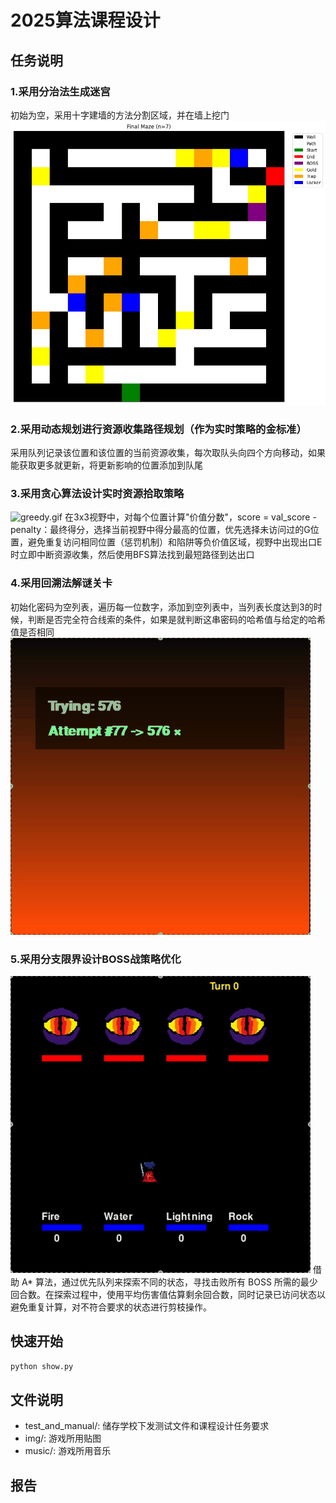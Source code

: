 # 2025算法课程设计
## 任务说明
### 1.采用分治法生成迷宫
初始为空，采用十字建墙的方法分割区域，并在墙上挖门
![sample_maze.png](readme_images%2Fsample_maze.png)
### 2.采用动态规划进行资源收集路径规划（作为实时策略的金标准）
采用队列记录该位置和该位置的当前资源收集，每次取队头向四个方向移动，如果能获取更多就更新，将更新影响的位置添加到队尾
### 3.采用贪心算法设计实时资源拾取策略
![greedy.gif](readme_images%2Fgreedy.gif)
在3x3视野中，对每个位置计算"价值分数"，score = val_score - penalty：最终得分，选择当前视野中得分最高的位置，优先选择未访问过的G位置，避免重复访问相同位置（惩罚机制）和陷阱等负价值区域，视野中出现出口E时立即中断资源收集，然后使用BFS算法找到最短路径到达出口

### 4.采用回溯法解谜关卡
初始化密码为空列表，遍历每一位数字，添加到空列表中，当列表长度达到3的时候，判断是否完全符合线索的条件，如果是就判断这串密码的哈希值与给定的哈希值是否相同
![lock.gif](readme_images%2Flock.gif)
### 5.采用分支限界设计BOSS战策略优化
![boss.gif](readme_images%2Fboss.gif)
借助 A* 算法，通过优先队列来探索不同的状态，寻找击败所有 BOSS 所需的最少回合数。在探索过程中，使用平均伤害值估算剩余回合数，同时记录已访问状态以避免重复计算，对不符合要求的状态进行剪枝操作。

## 快速开始
```sh 
python show.py
```
## 文件说明
- test_and_manual/: 储存学校下发测试文件和课程设计任务要求
- img/: 游戏所用贴图
- music/: 游戏所用音乐
## 报告